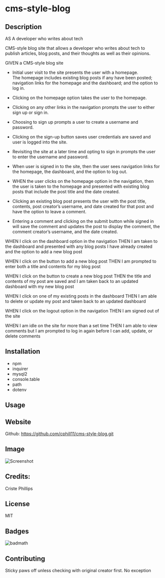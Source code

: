 # cms-style-blog

## Description

AS A developer who writes about tech

CMS-style blog site that allows a developer who writes about tech to publish articles, blog posts, and their thoughts as well as their opinions.


GIVEN a CMS-style blog site

* Initial user visit to the site presents the user with a homepage.  
    The homepage includes existing blog posts if any have been posted; navigation links for the homepage and the dashboard; and the option to log in.

* Clicking on the homepage option takes the user to the homepage.

* Clicking on any other links in the navigation prompts the user to either sign up or sign in.

* Choosing to sign up prompts a user to create a username and password.

* Clicking on the sign-up button saves user credentials are saved and user is logged into the site.

* Revisiting the site at a later time and opting to sign in prompts the user to enter the username and password.

* When user is signed in to the site, then the user sees navigation links for the homepage, the dashboard, and the option to log out.

* WHEN the user clicks on the homepage option in the navigation, then the user is taken to the homepage and presented with existing blog posts that include the post title and the date created.

* Clicking an existing blog post presents the user with the post title, contents, post creator’s username, and date created for that post and have the option to leave a comment.

* Entering a comment and clicking on the submit button while signed in will save the comment and updates the post to display the comment, the comment creator’s username, and the date created.

WHEN I click on the dashboard option in the navigation
THEN I am taken to the dashboard and presented with any blog posts I have already created and the option to add a new blog post

WHEN I click on the button to add a new blog post
THEN I am prompted to enter both a title and contents for my blog post

WHEN I click on the button to create a new blog post
THEN the title and contents of my post are saved and I am taken back to an updated dashboard with my new blog post

WHEN I click on one of my existing posts in the dashboard
THEN I am able to delete or update my post and taken back to an updated dashboard

WHEN I click on the logout option in the navigation
THEN I am signed out of the site

WHEN I am idle on the site for more than a set time
THEN I am able to view comments but I am prompted to log in again before I can add, update, or delete comments



## Installation
* npm
* inquirer
* mysql2
* console.table
* path
* dotenv

## Usage



## Website
Github: https://github.com/cphill11/cms-style-blog.git

## Image

![Screenshot](/assets/images/screenshot.png)

## Credits:

Criste Phillips 

## License
MIT

## Badges
![badmath](https://img.shields.io/github/languages/top/nielsenjared/badmath)

## Contributing
Sticky paws off unless checking with original creator first.  No exception